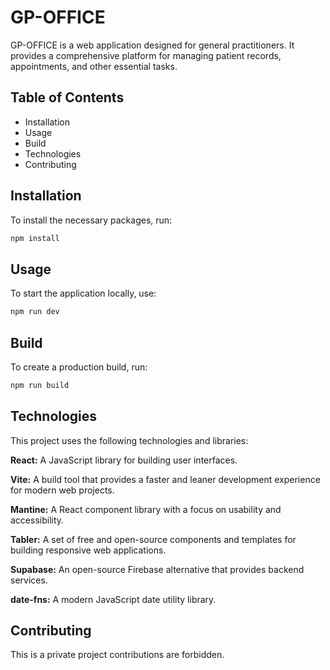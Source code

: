 # GP-OFFICE

GP-OFFICE is a web application designed for general practitioners. It provides a comprehensive platform for managing patient records, appointments, and other essential tasks.

## Table of Contents

- Installation
- Usage
- Build
- Technologies
- Contributing

## Installation

To install the necessary packages, run:

```bash
npm install
```

## Usage
To start the application locally, use:

```bash
npm run dev
```

## Build
To create a production build, run:

```bash
npm run build
```

## Technologies
This project uses the following technologies and libraries:

**React:** A JavaScript library for building user interfaces.

**Vite:** A build tool that provides a faster and leaner development experience for modern web projects.

**Mantine:** A React component library with a focus on usability and accessibility.

**Tabler:** A set of free and open-source components and templates for building responsive web applications.

**Supabase:** An open-source Firebase alternative that provides backend services.

**date-fns:** A modern JavaScript date utility library.

## Contributing
This is a private project contributions are forbidden.